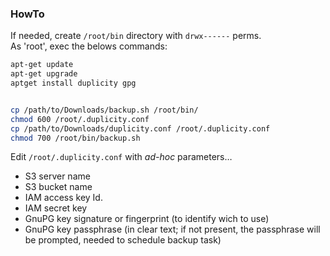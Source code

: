 ### HowTo

If needed, create `/root/bin` directory with `drwx------` perms.   
As 'root', exec the belows commands:   
``` sh
apt-get update
apt-get upgrade
aptget install duplicity gpg


cp /path/to/Downloads/backup.sh /root/bin/
chmod 600 /root/.duplicity.conf
cp /path/to/Downloads/duplicity.conf /root/.duplicity.conf
chmod 700 /root/bin/backup.sh
``` 

Edit `/root/.duplicity.conf` with _ad-hoc_ parameters…
* S3 server name
* S3 bucket name
* IAM access key Id.
* IAM secret key
* GnuPG key signature or fingerprint (to identify wich to use)
* GnuPG key passphrase (in clear text; if not present, the passphrase will be prompted, needed to schedule backup task)

